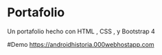 # Portafolio
Un portafolio hecho con HTML , CSS , y Bootstrap 4 

#Demo 
https://androidhistoria.000webhostapp.com
